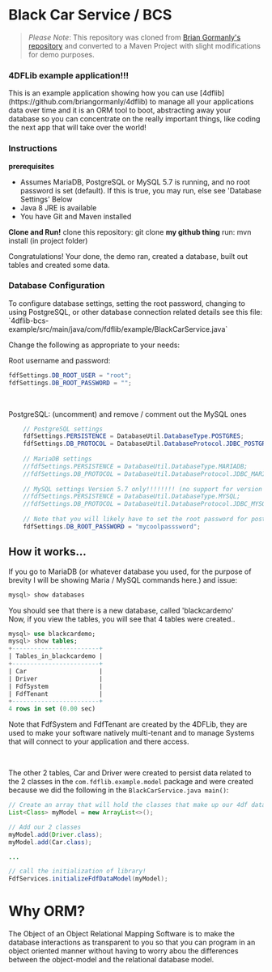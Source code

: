 # Black Car Service / BCS
>*Please Note*: This repository was cloned from [Brian Gormanly's repository](https://github.com/briangormanly/4dflib-bcs-example) and converted to a Maven Project with slight modifications for demo purposes.

<h3>4DFLib example application!!!</h3>
This is an example application showing how you can use [4dflib](https://github.com/briangormanly/4dflib) to manage all your applications data over time and it is an ORM tool to boot, abstracting away your database so you can concentrate on the really important things, like coding the next app that will take over the world!

<h3>Instructions</h3>
<strong>prerequisites</strong>
<ul>
<li>Assumes MariaDB, PostgreSQL or MySQL 5.7 is running, and no root password is set (default).  If this is true, you may run, else see 'Database Settings' Below</li>
<li>Java 8 JRE is available</li>
<li>You have Git and Maven installed</li>
</ul>

<strong>Clone and Run!</strong>
clone this repository: git clone **my github thing**
run: mvn install (in project folder)

Congratulations!  Your done, the demo ran, created a database, built out tables and created some data.

<h3>Database Configuration</h3>
To configure database settings, setting the root password, changing to using PostgreSQL, or other database connection related details see this file: <br>
`4dflib-bcs-example/src/main/java/com/fdflib/example/BlackCarService.java`

<br>

Change the following as appropriate to your needs: <br>

Root username and password:
```Java
fdfSettings.DB_ROOT_USER = "root";
fdfSettings.DB_ROOT_PASSWORD = "";
```
<br>

PostgreSQL: (uncomment) and remove / comment out the MySQL ones
```Java
    // PostgreSQL settings
    fdfSettings.PERSISTENCE = DatabaseUtil.DatabaseType.POSTGRES;
    fdfSettings.DB_PROTOCOL = DatabaseUtil.DatabaseProtocol.JDBC_POSTGRES;
    
    // MariaDB settings
    //fdfSettings.PERSISTENCE = DatabaseUtil.DatabaseType.MARIADB;
    //fdfSettings.DB_PROTOCOL = DatabaseUtil.DatabaseProtocol.JDBC_MARIADB;
    
    // MySQL settings Version 5.7 only!!!!!!!! (no support for version 8)
    //fdfSettings.PERSISTENCE = DatabaseUtil.DatabaseType.MYSQL;
    //fdfSettings.DB_PROTOCOL = DatabaseUtil.DatabaseProtocol.JDBC_MYSQL;
    
    // Note that you will likely have to set the root password for postgreSQL as well
    fdfSettings.DB_ROOT_PASSWORD = "mycoolpasssword";
```

<h2>How it works...</h2>
If you go to MariaDB (or whatever database you used, for the purpose of brevity I will be showing Maria / MySQL commands here.) and issue:

```SQL
mysql> show databases
```

You should see that there is a new database, called 'blackcardemo' <br>
Now, if you view the tables, you will see that 4 tables were created..<br>

```SQL
mysql> use blackcardemo;
mysql> show tables;
+------------------------+
| Tables_in_blackcardemo |
+------------------------+
| Car                    |
| Driver                 |
| FdfSystem              |
| FdfTenant              |
+------------------------+
4 rows in set (0.00 sec)
```

Note that FdfSystem and FdfTenant are created by the 4DFLib, they are used to make your software natively multi-tenant and to manage Systems that will connect to your application and there access.

<br>

The other 2 tables, Car and Driver were created to persist data related to the 2 classes in the `com.fdflib.example.model` package and were created because we did the following in the `BlackCarService.java main()`:

```Java
// Create an array that will hold the classes that make up our 4df data model
List<Class> myModel = new ArrayList<>();

// Add our 2 classes
myModel.add(Driver.class);
myModel.add(Car.class);

...

// call the initialization of library!
FdfServices.initializeFdfDataModel(myModel);
```

# Why ORM?
The Object of an Object Relational Mapping Software is to make the database interactions as transparent to you so that you can program in an object oriented manner without having to worry abou the differences between the object-model and the relational database model.
